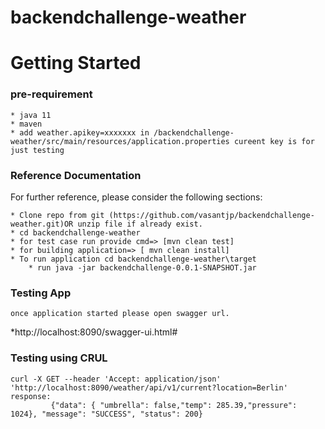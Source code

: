 # backendchallenge-weather

# Getting Started

### pre-requirement 
    * java 11
    * maven
	* add weather.apikey=xxxxxxx in /backendchallenge-weather/src/main/resources/application.properties cureent key is for just testing
 
### Reference Documentation
For further reference, please consider the following sections:

    * Clone repo from git (https://github.com/vasantjp/backendchallenge-weather.git)OR unzip file if already exist.
    * cd backendchallenge-weather
    * for test case run provide cmd=> [mvn clean test]
    * for building application=> [ mvn clean install]
    * To run application cd backendchallenge-weather\target 
        * run java -jar backendchallenge-0.0.1-SNAPSHOT.jar
    
### Testing App
    once application started please open swagger url.
*http://localhost:8090/swagger-ui.html#

### Testing using CRUL
    curl -X GET --header 'Accept: application/json' 'http://localhost:8090/weather/api/v1/current?location=Berlin'
    response: 
             {"data": { "umbrella": false,"temp": 285.39,"pressure": 1024}, "message": "SUCCESS", "status": 200}


